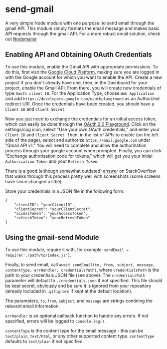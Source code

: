 # send-gmail

A very simple Node module with one purpose: to send email through the gmail API. This module simply formats the email message and makes basic API requests through the gmail API. For a more robust email solution, check out [Nodemailer](https://nodemailer.com/)

## Enabling API and Obtaining OAuth Credentials

To use this module, enable the Gmail API with appropriate permissions. To do this, first visit the [Google Cloud Platform](https://console.developers.google.com), making sure you are logged in with the Google account for which you want to enable the API. Create a new project if you don't already have one, then, in the Dashboard for your project, enable the Gmail API. From there, you will create new credentials of type `Oauth client ID`. For the Application Type, choose `Web Application` and add `https://developers.google.com/oauthplayground` as an Authorized redirect URI. Once the credentials have been created, you should have a `Client ID` and `Client Secret`.

Now you just need to exchange the credentials for an initial access token, which can easily be done through the [OAuth 2.0 Playground](https://developers.google.com/oauthplayground). Click on the settings/cog icon, select "Use your own OAuth credentials," and enter your `Client ID` and `Client Secret`. Then, in the list of APIs to enable (on the left side of the page), select and authorize `https://mail.google.com` under "Gmail API v1." You will need to complete and allow the authorization process through your google account when prompted. Finally, you can click "Exchange authorisation code for tokens," which will get you your initial `Authorization Token` and your `Refresh Token`.

There is a good (although somewhat outdated) [answer](https://stackoverflow.com/a/51933602) on StackOverflow that walks through this process pretty well with screenshots (some screens have since changed a little).

Store your credentials in a JSON file in the following form:
```
{
    "clientID": "yourClientID",
    "clientSecret": "yourClientSecret",
    "accessToken": "yourAccessToken",
    "refreshToken": "yourRefreshToken"
}
```

## Using the gmail-send Module

To use this module, require it with, for example: `sendEmail = require('./path/to/index.js')`.

Finally, to send email, call `await sendEmail(to, from, subject, message, contentType, errHandler, credentialsPath)`, where `credentialsPath` is the path to your credentials JSON file (see above). The `credentialsPath` parameter will default to `./credentials.json` if not specified. This file should be kept secret, obviously and be sure it is ignored from your repository (already included in `.gitignore` if kept at the default location).

The parameters, `to`, `from`, `subject`, and `message` are strings contining the relevant email information.

`errHandler` is an optional callback function to handle any errors. If not specified, errors will be logged to `console.log()`.

`contentType` is the content type for the email message - this can be `text/plain`, `text/html`, or any other supported content type. `contentType` defaults to `text/plain` if not specified.
